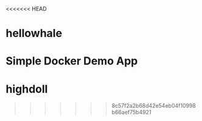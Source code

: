 <<<<<<< HEAD
# hellowhale
Simple Docker Demo App
=======
# highdoll
>>>>>>> 8c57f2a2b68d42e54eb04f10998b66aef75b4921
